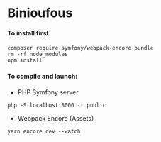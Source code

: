 # Binioufous

#### To install first:

```
composer require symfony/webpack-encore-bundle
rm -rf node_modules
npm install
```

#### To compile and launch:

* PHP Symfony server
```
php -S localhost:8000 -t public
```

* Webpack Encore (Assets)
```
yarn encore dev --watch
```
